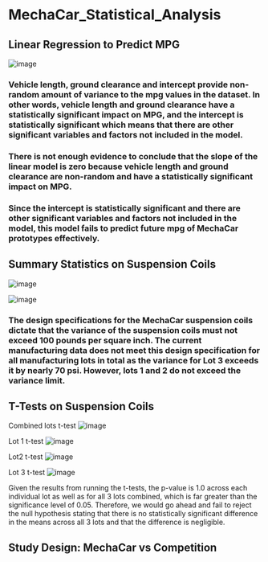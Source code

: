 # MechaCar_Statistical_Analysis

## Linear Regression to Predict MPG

![image](https://user-images.githubusercontent.com/70483866/102707854-16b42680-4264-11eb-8534-af83012810d3.png)

### Vehicle length, ground clearance and intercept provide non-random amount of variance to the mpg values in the dataset. In other words, vehicle length and ground clearance have a statistically significant impact on MPG, and the intercept is statistically significant which means that there are other significant variables and factors not included in the model.

### There is not enough evidence to conclude that the slope of the linear model is zero because vehicle length and ground clearance are non-random and have a statistically significant impact on MPG.

### Since the intercept is statistically significant and there are other significant variables and factors not included in the model, this model fails to predict future mpg of MechaCar prototypes effectively.

## Summary Statistics on Suspension Coils

![image](https://user-images.githubusercontent.com/70483866/102708826-f20f7d00-426a-11eb-81c8-5156644ddcb7.png)

![image](https://user-images.githubusercontent.com/70483866/102708847-2420df00-426b-11eb-8de8-b3ddfe6ff7d7.png)

### The design specifications for the MechaCar suspension coils dictate that the variance of the suspension coils must not exceed 100 pounds per square inch. The current manufacturing data does not meet this design specification for all manufacturing lots in total as the variance for Lot 3 exceeds it by nearly 70 psi. However, lots 1 and 2 do not exceed the variance limit.

## T-Tests on Suspension Coils

Combined lots t-test
![image](https://user-images.githubusercontent.com/70483866/102721732-4c87f800-42c2-11eb-9537-84fe17107352.png)

Lot 1 t-test
![image](https://user-images.githubusercontent.com/70483866/102721761-793c0f80-42c2-11eb-8df8-26a2b7ad591a.png)

Lot2 t-test
![image](https://user-images.githubusercontent.com/70483866/102721784-953fb100-42c2-11eb-83a6-362d0ba6d2de.png)

Lot 3 t-test
![image](https://user-images.githubusercontent.com/70483866/102721808-b4d6d980-42c2-11eb-948a-fba95d14eeb5.png)

Given the results from running the t-tests, the p-value is 1.0 across each individual lot as well as for all 3 lots combined, which is far greater than the significance level of 0.05. Therefore, we would go ahead and fail to reject the null hypothesis stating that there is no statistically significant difference in the means across all 3 lots and that the difference is negligible. 

## Study Design: MechaCar vs Competition
